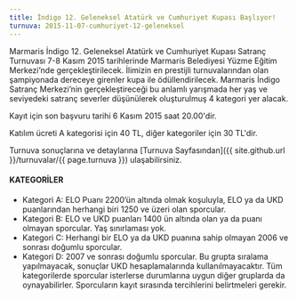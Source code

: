 ```yaml
---
title: İndigo 12. Geleneksel Atatürk ve Cumhuriyet Kupası Başlıyor!
turnuva: 2015-11-07-cumhuriyet-12-geleneksel
---
```


Marmaris İndigo 12. Geleneksel Atatürk ve Cumhuriyet Kupası Satranç Turnuvası 7-8 Kasım 2015 tarihlerinde Marmaris Belediyesi Yüzme Eğitim Merkezi’nde gerçekleştirilecek.
İlimizin en prestijli turnuvalarından olan şampiyonada dereceye girenler kupa ile ödüllendirilecek. Marmaris İndigo Satranç Merkezi’nin gerçekleştireceği bu anlamlı yarışmada her yaş ve seviyedeki satranç severler düşünülerek oluşturulmuş 4 kategori yer alacak.  

Kayıt için son başvuru tarihi 6 Kasım 2015 saat 20.00'dir.  

Katılım ücreti A kategorisi için 40 TL, diğer kategoriler için 30 TL'dir.  

Turnuva sonuçlarına ve detaylarına [Turnuva Sayfasından]({{ site.github.url }}/turnuvalar/{{ page.turnuva }}) ulaşabilirsiniz.  

#### KATEGORİLER
* Kategori A: ELO Puanı 2200’ün altında olmak koşuluyla, ELO ya da UKD puanlarından herhangi biri 1250 ve üzeri olan sporcular.
* Kategori B: ELO ve UKD puanları 1400 ün altında olan ya da puanı olmayan sporcular. Yaş sınırlaması yok.
* Kategori C: Herhangi bir ELO ya da UKD puanına sahip olmayan 2006 ve sonrası doğumlu sporcular.
* Kategori D: 2007 ve sonrası doğumlu sporcular. Bu grupta sıralama yapılmayacak, sonuçlar UKD hesaplamalarında kullanılmayacaktır.
Tüm kategorilerde sporcular isterlerse durumlarına uygun diğer gruplarda da oynayabilirler. Sporcuların kayıt sırasında tercihlerini belirtmeleri gerekir.
